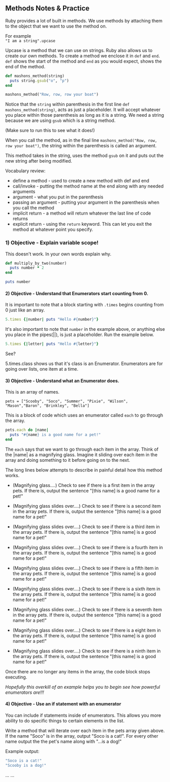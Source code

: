 ## Methods Notes & Practice

Ruby provides a lot of built in methods. We use methods by attaching them to the object that we want to use the method on.  

For example  
`"I am a string".upcase`  

Upcase is a method that we can use on strings. Ruby also allows us to create our own methods. To create a method we enclose it in `def` and `end`. `def` shows the start of the method and `end` as you would expect, shows the end of the method.  

```ruby
def mashons_method(string)
  puts string.gsub("o", "p")
end

mashons_method("Row, row, row your boat")
```

Notice that the `string` within parenthesis in the first line `def mashons_method(string)`, acts as just a placeholder. It will accept whatever you place within those parenthesis as long as it is a string. We need a string because we are using `gsub` which is a string method.      

(Make sure to run this to see what it does!)

When you call the method, as in the final line `mashons_method("Row, row, row your boat")`, the string within the parenthesis is called an argument.  

This method takes in the string, uses the method `gsub` on it and puts out the new string after being modified.  

Vocabulary review:  
* define a method - used to create a new method with def and end  
* call/invoke - putting the method name at the end along with any needed arguments
* argument - what you put in the parenthesis  
* passing an argument - putting your argument in the parenthesis when you call the method  
* implicit return - a method will return whatever the last line of code returns  
* explicit return - using the `return` keyword. This can let you exit the method at whatever point you specify.  



### 1) Objective - Explain variable scope!

This doesn't work. In your own words explain why.
```ruby
def multiply_by_two(number)
  puts number * 2
end

puts number
```


#### 2) Objective - Understand that Enumerators start counting from 0.
It is important to note that a block starting with `.times` begins counting from 0 just like an array.  
```ruby
5.times {|number| puts "Hello #{number}"}
```

It's also important to note that `number` in the example above, or anything else you place in the pipes(||), is just a placeholder. Run the example below.  

```ruby
5.times {|letter| puts "Hello #{letter}"}
```
See?  

5.times.class shows us that it's class is an Enumerator. Enumerators are for going over lists, one item at a time.  


#### 3) Objective - Understand what an Enumerator does.

This is an array of names.

`pets = ["Scooby", "Soco", "Summer", "Pixie", "Wilson", "Mason","Baron", "Brinkley", "Bella"]`

This is a block of code which uses an enumerator called `each` to go through the array.
```ruby
pets.each do |name|
  puts "#{name} is a good name for a pet!"
end
```

The `each` says that we want to go through each item in the array. Think of the |name| as a magnifying glass. Imagine it sliding over each item in the array and doing something to it before going on to the next.   

The long lines below attempts to describe in painful detail how this method works.  

* (Magnifying glass....) Check to see if there is a first item in the array pets. If there is, output the sentence "[this name] is a good name for a pet!"  

* (Magnifying glass slides over....) Check to see if there is a second item in the array pets. If there is, output the sentence "[this name] is a good name for a pet!"  

* (Magnifying glass slides over....) Check to see if there is a third item in the array pets. If there is, output the sentence "[this name] is a good name for a pet!"  

* (Magnifying glass slides over....) Check to see if there is a fourth item in the array pets. If there is, output the sentence "[this name] is a good name for a pet!"  

* (Magnifying glass slides over....) Check to see if there is a fifth item in the array pets. If there is, output the sentence "[this name] is a good name for a pet!"  

* (Magnifying glass slides over....) Check to see if there is a sixth item in the array pets. If there is, output the sentence "[this name] is a good name for a pet!"  

* (Magnifying glass slides over....) Check to see if there is a seventh item in the array pets. If there is, output the sentence "[this name] is a good name for a pet!"  

* (Magnifying glass slides over....) Check to see if there is a eight item in the array pets. If there is, output the sentence "[this name] is a good name for a pet!"  

* (Magnifying glass slides over....) Check to see if there is a ninth item in the array pets. If there is, output the sentence "[this name] is a good name for a pet!"  

Once there are no longer any items in the array, the code block stops executing.  

*_Hopefully this overkill of an example helps you to begin see how powerful enumerators are!!!_*


#### 4) Objective - Use an if statement with an enumerator  
You can include if statements inside of enumerators. This allows you more ability to do specific things to certain elements in the list.  

Write a method that will iterate over each item in the pets array given above. If the name "Soco" is in the array, output "Soco is a cat!". For every other name output the the pet's name along with "...is a dog!"  

Example output:
```ruby
"Soco is a cat!"  
"Scooby is a dog!"
```
...
...
